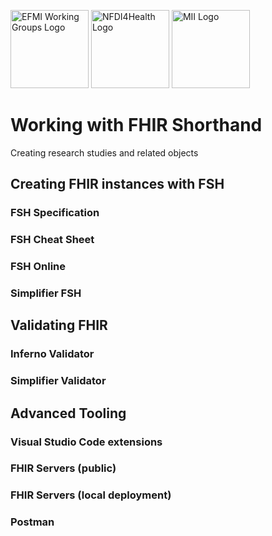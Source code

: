 <span class="logo"><img src="https://efmi.org/wp-content/uploads/2019/11/EFMI_Logo_new_wg-587x235.png" alt="EFMI Working Groups Logo" width="125"></span>
<span class="logo"><img src="https://www.nfdi4health.de/images/logo/nfdi4health.svg" alt="NFDI4Health Logo" width="125"></span>
<span class="logo"><img src="https://www.medizininformatik-initiative.de/themes/custom/mii/assets/img/Logo_MII_270px_Hoehe_de.png" alt="MII Logo" width="125"></span>

# Working with FHIR Shorthand
Creating research studies and related objects

## Creating FHIR instances with FSH
### FSH Specification
### FSH Cheat Sheet
### FSH Online
### Simplifier FSH
## Validating FHIR
### Inferno Validator
### Simplifier Validator
## Advanced Tooling
### Visual Studio Code extensions
### FHIR Servers (public)
### FHIR Servers (local deployment)
### Postman
